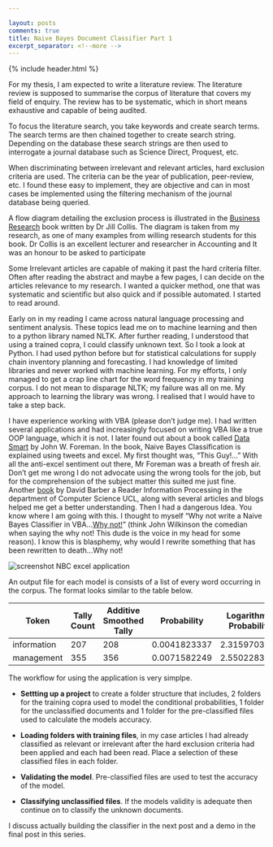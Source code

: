 ```yaml
---

layout: posts
comments: true
title: Naive Bayes Document Classifier Part 1
excerpt_separator: <!--more -->
---
```


{% include header.html %}

For my thesis, I am expected to write a literature review. The literature review is supposed to summarise the corpus of literature that covers my field of enquiry. The review has to be systematic, which in short means exhaustive and capable of being audited. 

To focus the literature search, you take keywords and create search terms. The search terms are then chained together to create search string. Depending on the database these search strings are then used to interrogate a journal database such as Science Direct, Proquest, etc. 
<!--more -->When discriminating between irrelevant and relevant articles, hard exclusion criteria are used. The criteria can be the year of publication, peer-review, etc. I found these easy to implement, they are objective and can in most cases be implemented using the filtering mechanism of the journal database being queried.

A flow diagram detailing the exclusion process is illustrated in the [Business Research](http://www.amazon.co.uk/Business-Research-Practical-Undergraduate-Postgraduate/dp/0230301835/ref=sr_1_sc_1?ie=UTF8&qid=1437217747&sr=8-1-spell&keywords=business+research+jill+colis) book written by Dr Jill Collis. The diagram is taken from my research, as one of many examples from willing research students for this book. Dr Collis is an excellent lecturer and researcher in Accounting and It was an honour to be asked to participate

Some Irrelevant articles are capable of making it past the hard criteria filter.  Often after reading the abstract and maybe a few pages, I can decide on the articles relevance to my research. I wanted a quicker method, one that was systematic and scientific but also quick and if possible automated. I started to read around.

Early on in my reading I came across natural language processing and sentiment analysis. These topics lead me on to machine learning and then to a python library named NLTK. After further reading, I understood that using a trained copra, I could classify unknown text. So I took a look at Python. I had used python before but for statistical calculations for supply chain inventory planning and forecasting. I had knowledge of limited libraries and never worked with machine learning. For my efforts, I only managed to get a crap line chart for the word frequency in my training corpus. I do not mean to disparage NLTK; my failure was all on me. My approach to learning the library was wrong.  I realised that I would have to take a step back.

I have experience working with VBA (please don’t judge me). I had written several applications and had increasingly focused on writing VBA like a true OOP language, which it is not. I later found out about a book called [Data Smart](http://www.amazon.co.uk/Data-Smart-Science-Transform-Information/dp/111866146X/ref=sr_1_1?ie=UTF8&qid=1437218510&sr=8-1&keywords=data+smart) by John W. Foreman. In the book, Naive Bayes Classification is explained using tweets and excel. My first thought was, “This Guy!…” With all the anti-excel sentiment out there, Mr Foreman was a breath of fresh air. Don’t get me wrong I do not advocate using the wrong tools for the job, but for the comprehension of the subject matter this suited me just fine. Another [book](https://www.google.co.uk/url?sa=t&rct=j&q=&esrc=s&source=web&cd=1&cad=rja&uact=8&ved=0CCIQFjAAahUKEwjb2t2py-TGAhWIbRQKHU0-A4k&url=http%3A%2F%2Fweb4.cs.ucl.ac.uk%2Fstaff%2FD.Barber%2Ftextbook%2F090310.pdf&ei=HDqqVdvcJojbUc38jMgI&usg=AFQjCNE1DaK9fD5mFcKXuRpSylvEP2wNsg&sig2=mZOo915kIYGLkWCaGfbZ_Q&bvm=bv.98197061,d.d24) by David Barber a Reader Information Processing in the department of Computer Science UCL, along with several articles and blogs helped me get a better understanding. Then I had a dangerous Idea. You know where I am going with this. I thought to myself “Why not write a Naive Bayes Classifier in VBA…[Why not!](https://youtu.be/V2rG8nKh4Cc?t=1m26s)” (think John Wilkinson the comedian when saying the why not! This dude is the voice in my head for some reason). I know this is blasphemy, why would I rewrite something that has been rewritten to death...Why not!

![screenshot NBC excel application]({{base}}/assets/printoutNBC.png "NBC Screenshot")

An output file for each model is consists of a list of every word occurring in the corpus. The format looks similar to the table below.


<table>
<thead>
	<tr>
		<th>Token</th>
		<th>Tally Count</th>
		<th>Additive Smoothed Tally</th>
		<th>Probability</th>
		<th>Logarithmic Probability</th>
	</tr>
</thead>
<tr>
	<td>information</td>
	<td>207</td>
	<td>208</td>
	<td>0.0041823337</td>
	<td>2.3159703876</td>
</tr>
<tr>
	<td>management</td>
	<td>355</td>
	<td>356</td>
	<td>0.0071582249</td>
	<td>2.5502283777</td>
</tr>
</table>
 
 The workflow for using the application is very simplpe. 

 * **Settting up a project** to create a folder structure that includes, 2 folders for the training copra used to model the conditional probabilities, 1 folder for the unclassified documents and 1 folder for the pre-classified files used to calculate the models accuracy.

 * **Loading folders with training files**, in my case articles I had already classified as relevant or irrelevant after the hard exclusion criteria had been applied and each had been read. Place a selection of these classified files in each folder. 

 * **Validating the model**. Pre-classified files are used to test the accuracy of the model.

 * **Classifying unclassified files**. If the models validity is adequate then continue on to classify the unknown documents. 

I discuss actually building the classifier in the next post and a demo in the final post in this series.
